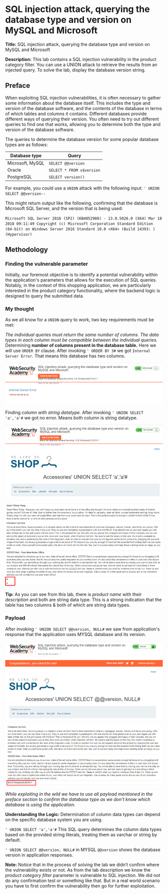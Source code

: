 # SQL injection attack, querying the database type and version on MySQL and Microsoft
**Title:**  SQL injection attack, querying the database type and version on MySQL and Microsoft

**Description:** This lab contains a SQL injection vulnerability in the product category filter. You can use a UNION attack to retrieve the results from an injected query.
To solve the lab, display the database version string.

## Preface
When exploiting SQL injection vulnerabilities, it is often necessary to gather some information about the database itself. This includes the type and version of the database software, and the contents of the database in terms of which tables and columns it contains.
Different databases provide different ways of querying their version. You often need to try out different queries to find one that works, allowing you to determine both the type and version of the database software.

The queries to determine the database version for some popular database types are as follows:

Database type | Query
-------- | -----
Microsoft, MySQL | `SELECT @@version`
Oracle | `SELECT * FROM v$version`
PostgreSQL | `SELECT version()`

For example, you could use a  `UNION`  attack with the following input: `' UNION SELECT @@version--`

This might return output like the following, confirming that the database is Microsoft SQL Server, and the version that is being used:

`Microsoft SQL Server 2016 (SP2) (KB4052908) - 13.0.5026.0 (X64) Mar 18 2018 09:11:49 Copyright (c) Microsoft Corporation Standard Edition (64-bit) on Windows Server 2016 Standard 10.0 <X64> (Build 14393: ) (Hypervisor)`

## Methodology

### Finding the vulnerable parameter
Initially, our foremost objective is to identify a potential vulnerability within the application's parameters that allows for the execution of SQL queries. Notably, in the context of this shopping application, we are particularly interested in the product category functionality, where the backend logic is designed to query the submitted data.

### My thought
As we all know for a  `UNION`  query to work, two key requirements must be met:

_The individual queries must return the same number of columns._
_The data types in each column must be compatible between the individual queries._
Determining __number of columns present in the database table.__ Here we will use `ORDER BY` clause. After invoking `' ORDER BY 3#` we got `Internal Server Error`. That means this database has two columns.

![poc_querying_db_mysql_order_by_3.png](../images/querying_db_mysql_order_by_3.png)

Finding _column with string datatype._ After invoking `' UNION SELECT 'a','a'#` we got no error. Means both column is string datatype.

![poc_querying_db_mysql_text.png](../images/querying_db_mysql_text.png)

![poc_querying_db_mysql_text_01.png](../images/querying_db_mysql_text_01.png)

**Tip:** As you can see from this lab, there is _product name_ with their _description_ and both are string data type. This is a strong indication that the table has two columns & both of which are string data types.

### Payload
After invoking  `' UNION SELECT @@version, NULL#` we saw from application's response that the application uses MYSQL database and its version.

![poc_querying_db_mysql.png](../images/querying_db_mysql.png)

![poc_querying_db_mysql_01.png](../images/querying_db_mysql_01.png)


_While exploiting in the wild we have to use all payload mentioned in the preface section to confirm the database type as we don't know which database is using the application._

**Understanding the Logic:**
Determination of column data types can depend on the specific database system you are using.

 `' UNION SELECT 'a','a'#`  This SQL query determines the column data types based on the provided string literals, treating them as varchar or string by default.
 
`' UNION SELECT @@version, NULL#` in MYSQL `@@version` shows the database version in application responses. 

 **Note:** Notice that in the process of solving the lab we didn’t confirm where the vulnerability exists or not. As from the lab description we know the _product category filter_ parameter is vulnerable to SQL injection. We did not do any confirmation test or something like that. But in a real world scenario you have to first confirm the vulnerability then go for further exploitation.

